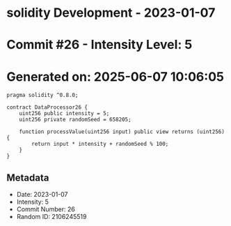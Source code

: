 ﻿# solidity Development - 2023-01-07
# Commit #26 - Intensity Level: 5
# Generated on: 2025-06-07 10:06:05
```solidity
pragma solidity ^0.8.0;

contract DataProcessor26 {
    uint256 public intensity = 5;
    uint256 private randomSeed = 658205;

    function processValue(uint256 input) public view returns (uint256) {
        return input * intensity + randomSeed % 100;
    }
}
```
## Metadata
- Date: 2023-01-07
- Intensity: 5
- Commit Number: 26
- Random ID: 2106245519

